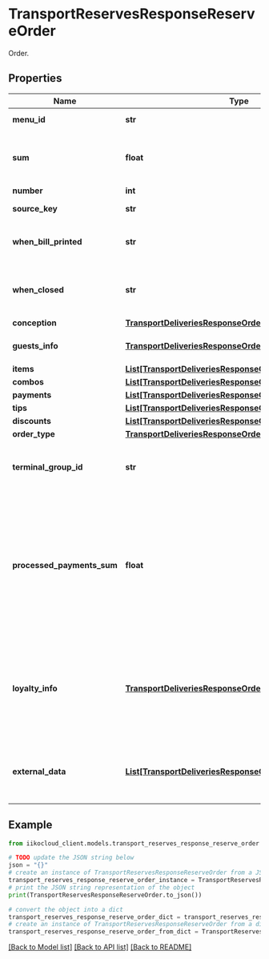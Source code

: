 # TransportReservesResponseReserveOrder

Order.

## Properties

Name | Type | Description | Notes
------------ | ------------- | ------------- | -------------
**menu_id** | **str** | External menu ID. | [optional] 
**sum** | **float** | Order amount (after discount or surcharge). | 
**number** | **int** | Delivery No. | 
**source_key** | **str** | Delivery source. | [optional] 
**when_bill_printed** | **str** | Invoice printing time (guest bill time). | [optional] 
**when_closed** | **str** | Delivery closing time (Local for delivery terminal). | [optional] 
**conception** | [**TransportDeliveriesResponseOrderConception**](TransportDeliveriesResponseOrderConception.md) | Concept. | [optional] 
**guests_info** | [**TransportDeliveriesResponseOrderGuestsInfo**](TransportDeliveriesResponseOrderGuestsInfo.md) | Information about order guests. | 
**items** | [**List[TransportDeliveriesResponseOrderOrderItem]**](TransportDeliveriesResponseOrderOrderItem.md) | Order items. | 
**combos** | [**List[TransportDeliveriesResponseOrderOrderCombo]**](TransportDeliveriesResponseOrderOrderCombo.md) | Combo. | [optional] 
**payments** | [**List[TransportDeliveriesResponseOrderPaymentItem]**](TransportDeliveriesResponseOrderPaymentItem.md) | Payments. | [optional] 
**tips** | [**List[TransportDeliveriesResponseOrderTipsPaymentItem]**](TransportDeliveriesResponseOrderTipsPaymentItem.md) | Tips. | [optional] 
**discounts** | [**List[TransportDeliveriesResponseOrderDiscountItem]**](TransportDeliveriesResponseOrderDiscountItem.md) | Discounts. | [optional] 
**order_type** | [**TransportDeliveriesResponseOrderOrderType**](TransportDeliveriesResponseOrderOrderType.md) | Order type. | 
**terminal_group_id** | **str** | ID of the terminal group where the order is located. | 
**processed_payments_sum** | **float** | The amount of processed payments.  &lt;remarks&gt;  null - only for unsupported POS versions.  &lt;/remarks&gt;   &gt; Allowed from version &#x60;7.6.0&#x60;. | 
**loyalty_info** | [**TransportDeliveriesResponseOrderLoyaltyInfo**](TransportDeliveriesResponseOrderLoyaltyInfo.md) | Information about Loyalty app.  &lt;remarks&gt;  null - only for unsupported POS versions.  &lt;/remarks&gt; | [optional] 
**external_data** | [**List[TransportDeliveriesResponseOrderExternalData]**](TransportDeliveriesResponseOrderExternalData.md) | Order external data.   &gt; Allowed from version &#x60;8.0.6&#x60;. | [optional] 

## Example

```python
from iikocloud_client.models.transport_reserves_response_reserve_order import TransportReservesResponseReserveOrder

# TODO update the JSON string below
json = "{}"
# create an instance of TransportReservesResponseReserveOrder from a JSON string
transport_reserves_response_reserve_order_instance = TransportReservesResponseReserveOrder.from_json(json)
# print the JSON string representation of the object
print(TransportReservesResponseReserveOrder.to_json())

# convert the object into a dict
transport_reserves_response_reserve_order_dict = transport_reserves_response_reserve_order_instance.to_dict()
# create an instance of TransportReservesResponseReserveOrder from a dict
transport_reserves_response_reserve_order_from_dict = TransportReservesResponseReserveOrder.from_dict(transport_reserves_response_reserve_order_dict)
```
[[Back to Model list]](../README.md#documentation-for-models) [[Back to API list]](../README.md#documentation-for-api-endpoints) [[Back to README]](../README.md)


